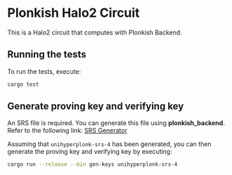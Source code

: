 # Plonkish Halo2 Circuit

This is a Halo2 circuit that computes with Plonkish Backend.

## Running the tests

To run the tests, execute:

```bash
cargo test
```

## Generate proving key and verifying key

An SRS file is required. You can generate this file using **plonkish_backend**. Refer to the following link: [SRS Generator](https://github.com/sifnoc/plonkish/blob/setup_custom/plonkish_backend/bin/unihyperplonk_srs_generator.rs)

Assuming that `unihyperplonk-srs-4` has been generated, you can then generate the proving key and verifying key by executing:

```bash
cargo run --release --bin gen-keys unihyperplonk-srs-4
```


